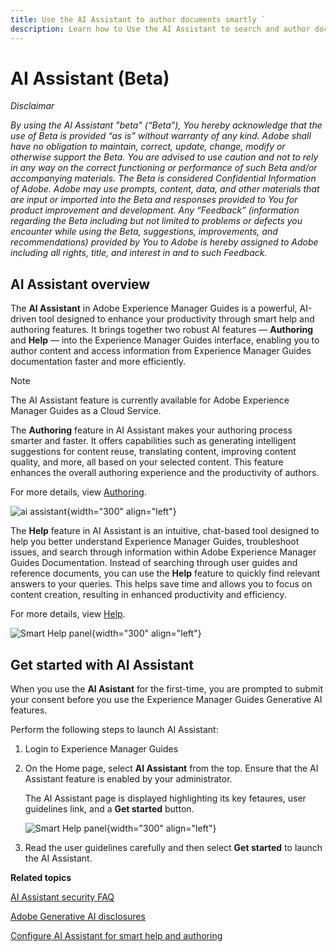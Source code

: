 ```yaml
---
title: Use the AI Assistant to author documents smartly `
description: Learn how to Use the AI Assistant to search and author documents smartly in Adobe Experience Manager Guides.
---
```

# AI Assistant (Beta)  

*Disclaimar*

*By using the AI Assistant "beta" (“Beta”), You hereby acknowledge that the use of Beta is provided “as is” without warranty of any kind. Adobe shall have no obligation to maintain, correct, update, change, modify or otherwise support the Beta. You are advised to use caution and not to rely in any way on the correct functioning or performance of such Beta and/or accompanying materials. The Beta is considered Confidential Information of Adobe. Adobe may use prompts, content, data, and other materials that are input or imported into the Beta and responses provided to You for product improvement and development. Any “Feedback” (information regarding the Beta including but not limited to problems or defects you encounter while using the Beta, suggestions, improvements, and recommendations) provided by You to Adobe is hereby assigned to Adobe including all rights, title, and interest in and to such Feedback.*

## AI Assistant overview

The **AI Assistant** in Adobe Experience Manager Guides is a powerful, AI-driven tool designed to enhance your productivity through smart help and authoring features. It brings together two robust AI features — **Authoring** and **Help** — into the Experience Manager Guides interface, enabling you to author content and access information from Experience Manager Guides documentation faster and more efficiently. 

>[!NOTE]
>
> The AI Assistant feature is currently available for Adobe Experience Manager Guides as a Cloud Service. 

The **Authoring** feature in AI Assistant makes your authoring process smarter and faster. It offers capabilities such as generating intelligent suggestions for content reuse, translating content, improving content quality, and more, all based on your selected content. This feature enhances the overall authoring experience and the productivity of authors. 

For more details, view [Authoring](./ai-assistant-right-panel.md).

![ai assistant](./images/ai-assistant-panel.png){width="300" align="left"}

The **Help** feature in AI Assistant is an intuitive, chat-based tool designed to help you better understand Experience Manager Guides, troubleshoot issues, and search through information within Adobe Experience Manager Guides Documentation. Instead of searching through user guides and reference documents, you can use the **Help** feature to quickly find relevant answers to your queries. This helps save time and allows you to focus on content creation, resulting in enhanced productivity and efficiency.

For more details, view [Help](./ai-based-smart-help.md).


![Smart Help panel](images/smart-help-panel.png){width="300" align="left"}

## Get started with AI Assistant

When you use the **AI Asistant** for the first-time, you are prompted to submit your consent before you use the Experience Manager Guides Generative AI features. 

Perform the following steps to launch AI Assistant: 

1. Login to Experience Manager Guides
1. On the Home page, select **AI Assistant** from the top.   Ensure that the AI Assistant feature is enabled by your administrator. 

    The AI Assistant page is displayed highlighting its key fetaures, user guidelines link, and a **Get started** button.

    ![Smart Help panel](images/get-started-ai.png){width="300" align="left"}

1. Read the user guidelines carefully and then select  **Get started** to launch the AI Assistant. 

**Related topics**

[AI Assistant security FAQ](./ai-assistant-faq.md)

[Adobe Generative AI disclosures](./adobe-generative-ai-disclosures.md)

[Configure AI Assistant for smart help and authoring](../cs-install-guide/conf-smart-suggestions.md)





